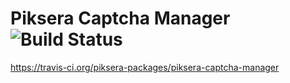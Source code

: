 # Piksera Captcha Manager ![Build Status](https://api.travis-ci.org/piksera-packages/piksera-captcha-manager.svg?branch=master)
https://travis-ci.org/piksera-packages/piksera-captcha-manager
